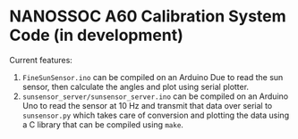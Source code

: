 # NANOSSOC A60 Calibration System Code (in development)
Current features:
1. `FineSunSensor.ino` can be compiled on an Arduino Due to read the sun sensor, then calculate the angles and plot using serial plotter.
1. `sunsensor_server/sunsensor_server.ino` can be compiled on an Arduino Uno to read the sensor at 10 Hz and transmit that data over serial to `sunsensor.py` which takes care of conversion and plotting the data using a C library that can be compiled using `make`.